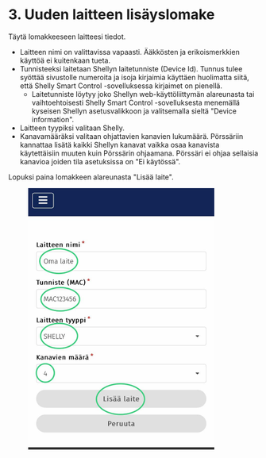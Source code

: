 # 3. Uuden laitteen lisäyslomake

Täytä lomakkeeseen laitteesi tiedot.

* Laitteen nimi on valittavissa vapaasti. Ääkkösten ja erikoismerkkien käyttöä ei kuitenkaan tueta.
* Tunnisteeksi laitetaan Shellyn laitetunniste (Device Id). Tunnus tulee syöttää sivustolle numeroita ja isoja kirjaimia käyttäen huolimatta siitä, että Shelly Smart Control -sovelluksessa kirjaimet on pienellä.
  * Laitetunniste löytyy joko Shellyn web-käyttöliittymän alareunasta tai vaihtoehtoisesti Shelly Smart Control -sovelluksesta menemällä kyseisen Shellyn asetusvalikkoon ja valitsemalla sieltä "Device information".
* Laitteen tyypiksi valitaan Shelly.
* Kanavamääräksi valitaan ohjattavien kanavien lukumäärä. Pörssäriin kannattaa lisätä kaikki Shellyn kanavat vaikka osaa kanavista käytettäisiin muuten kuin Pörssärin ohjaamana. Pörssäri ei ohjaa sellaisia kanavioa joiden tila asetuksissa on "Ei käytössä".

Lopuksi paina lomakkeen alareunasta "Lisää laite".

<figure><img src="../../../../.gitbook/assets/IMG_4388.jpg" alt="" width="375"><figcaption></figcaption></figure>
